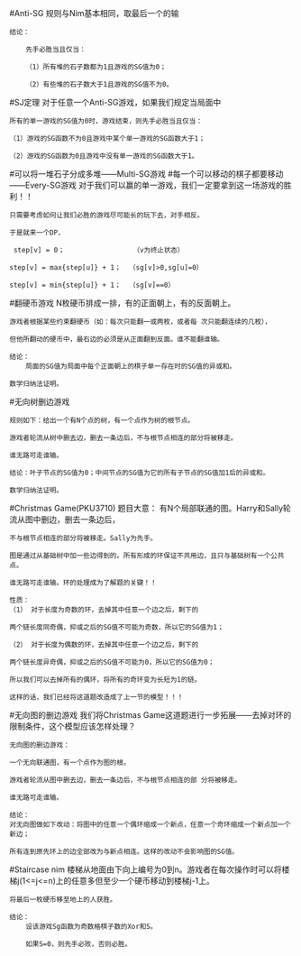 #Anti-SG
	规则与Nim基本相同，取最后一个的输
	
	结论：
	
		先手必胜当且仅当：
		
		（1）所有堆的石子数都为1且游戏的SG值为0；
		
		（2）有些堆的石子数大于1且游戏的SG值不为0。
		
#SJ定理
	对于任意一个Anti-SG游戏，如果我们规定当局面中

	所有的单一游戏的SG值为0时，游戏结束，则先手必胜当且仅当：

	（1）游戏的SG函数不为0且游戏中某个单一游戏的SG函数大于1；
	
	（2）游戏的SG函数为0且游戏中没有单一游戏的SG函数大于1。

#可以将一堆石子分成多堆——Multi-SG游戏
#每一个可以移动的棋子都要移动——Every-SG游戏
	对于我们可以赢的单一游戏，我们一定要拿到这一场游戏的胜利！！
	
	只需要考虑如何让我们必胜的游戏尽可能长的玩下去，对手相反。
	
	于是就来一个DP，
	
	 step[v] = 0；                 （v为终止状态）
	 
    step[v] = max{step[u]} + 1；  （sg[v]>0,sg[u]=0）
    
    step[v] = min{step[u]} + 1；  （sg[v]==0）
    
#翻硬币游戏
	N枚硬币排成一排，有的正面朝上，有的反面朝上。
	
	游戏者根据某些约束翻硬币（如：每次只能翻一或两枚，或者每 次只能翻连续的几枚），

	但他所翻动的硬币中，最右边的必须是从正面翻到反面。谁不能翻谁输。
	
	结论：
		局面的SG值为局面中每个正面朝上的棋子单一存在时的SG值的异或和。
		
	数学归纳法证明。

#无向树删边游戏

	规则如下：给出一个有N个点的树，有一个点作为树的根节点。

	游戏者轮流从树中删去边，删去一条边后，不与根节点相连的部分将被移走。

	谁无路可走谁输。
	
	结论：叶子节点的SG值为0；中间节点的SG值为它的所有子节点的SG值加1后的异或和。
	
	数学归纳法证明。

#Christmas Game(PKU3710)
	题目大意： 有N个局部联通的图。Harry和Sally轮流从图中删边，删去一条边后，

	不与根节点相连的部分将被移走。Sally为先手。

	图是通过从基础树中加一些边得到的。所有形成的环保证不共用边，且只与基础树有一个公共点。

	谁无路可走谁输。环的处理成为了解题的关键！！

	性质：
	（1） 对于长度为奇数的环，去掉其中任意一个边之后，剩下的 

	两个链长度同奇偶，抑或之后的SG值不可能为奇数，所以它的SG值为1；

	（2） 对于长度为偶数的环，去掉其中任意一个边之后，剩下的 

	两个链长度异奇偶，抑或之后的SG值不可能为0，所以它的SG值为0；

	所以我们可以去掉所有的偶环，将所有的奇环变为长短为1的链。

	这样的话，我们已经将这道题改造成了上一节的模型！！！

#无向图的删边游戏
	我们将Christmas Game这道题进行一步拓展——去掉对环的限制条件，这个模型应该怎样处理？

	无向图的删边游戏：

	一个无向联通图，有一个点作为图的根。

	游戏者轮流从图中删去边，删去一条边后，不与根节点相连的部 分将被移走。

	谁无路可走谁输。 

	结论：
	对无向图做如下改动：将图中的任意一个偶环缩成一个新点，任意一个奇环缩成一个新点加一个新边；

	所有连到原先环上的边全部改为与新点相连。这样的改动不会影响图的SG值。

#Staircase nim
	楼梯从地面由下向上编号为0到n。游戏者在每次操作时可以将楼梯j(1<=j<=n)上的任意多但至少一个硬币移动到楼梯j-1上。
	
	将最后一枚硬币移至地上的人获胜。
	
	结论：
		设该游戏Sg函数为奇数格棋子数的Xor和S。
		
		如果S=0，则先手必败，否则必胜。

